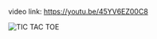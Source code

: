 video link: https://youtu.be/45YV6EZ00C8

![TIC TAC TOE](https://github.com/EhabMagdyy/Tic-Tac-Toe/assets/132620660/fd5bcc2d-ac4a-4858-9999-d23087d1f711)

